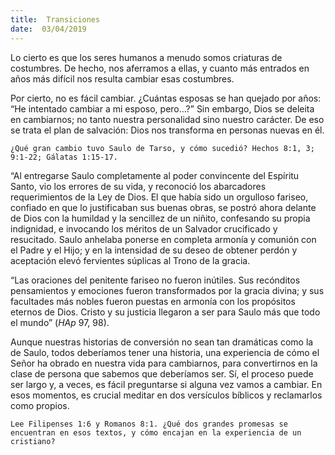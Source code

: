 ```yaml
---
title:  Transiciones
date:  03/04/2019
---
```


Lo cierto es que los seres humanos a menudo somos criaturas de costumbres. De hecho, nos aferramos a ellas, y cuanto más entrados en años más difícil nos resulta cambiar esas costumbres.

Por cierto, no es fácil cambiar. ¿Cuántas esposas se han quejado por años: “He intentado cambiar a mi esposo, pero...?” Sin embargo, Dios se deleita en cambiarnos; no tanto nuestra personalidad sino nuestro carácter. De eso se trata el plan de salvación: Dios nos transforma en personas nuevas en él.

`¿Qué gran cambio tuvo Saulo de Tarso, y cómo sucedió? Hechos 8:1, 3; 9:1-22; Gálatas 1:15-17.`

“Al entregarse Saulo completamente al poder convincente del Espíritu Santo, vio los errores de su vida, y reconoció los abarcadores requerimientos de la Ley de Dios. El que había sido un orgulloso fariseo, confiado en que lo justificaban sus buenas obras, se postró ahora delante de Dios con la humildad y la sencillez de un niñito, confesando su propia indignidad, e invocando los méritos de un Salvador crucificado y resucitado. Saulo anhelaba ponerse en completa armonía y comunión con el Padre y el Hijo; y en la intensidad de su deseo de obtener perdón y aceptación elevó fervientes súplicas al Trono de la gracia.

“Las oraciones del penitente fariseo no fueron inútiles. Sus recónditos pensamientos y emociones fueron transformados por la gracia divina; y sus facultades más nobles fueron puestas en armonía con los propósitos eternos de Dios. Cristo y su justicia llegaron a ser para Saulo más que todo el mundo” (_HAp_ 97, 98).

Aunque nuestras historias de conversión no sean tan dramáticas como la de Saulo, todos deberíamos tener una historia, una experiencia de cómo el Señor ha obrado en nuestra vida para cambiarnos, para convertirnos en la clase de persona que sabemos que deberíamos ser. Sí, el proceso puede ser largo y, a veces, es fácil preguntarse si alguna vez vamos a cambiar. En esos momentos, es crucial meditar en dos versículos bíblicos y reclamarlos como propios.

`Lee Filipenses 1:6 y Romanos 8:1. ¿Qué dos grandes promesas se encuentran en esos textos, y cómo encajan en la experiencia de un cristiano?`